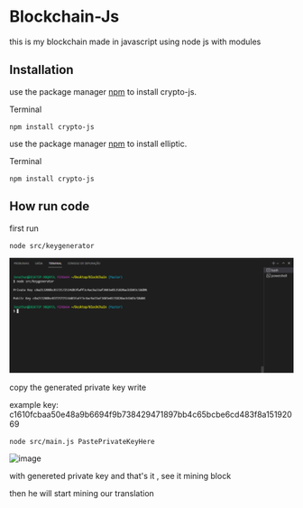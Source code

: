 # Blockchain-Js
this is my blockchain made in javascript using node js with modules

## Installation

use the package manager [npm](https://www.npmjs.com/package/crypto-js) to install crypto-js.

Terminal
````
npm install crypto-js
  ````

use the package manager [npm](https://www.npmjs.com/package/elliptic) to install elliptic.

  Terminal
  
````  
npm install crypto-js
````

##  How run code 

first run 
```` 
node src/keygenerator
````
![image](images/privatekey.png)

copy the generated private key write

example key: c1610fcbaa50e48a9b6694f9b738429471897bb4c65bcbe6cd483f8a15192069

````
node src/main.js PastePrivateKeyHere

``````
![image](images/pag2.png)

with genereted private key and that's it , see it mining block

then he will start mining our translation
